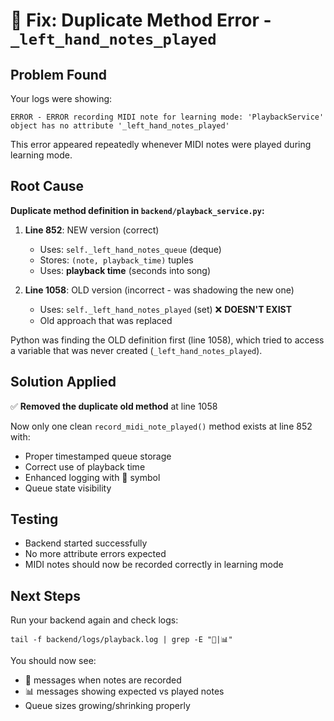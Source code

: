 # 🔧 Fix: Duplicate Method Error - `_left_hand_notes_played`

## Problem Found
Your logs were showing:
```
ERROR - ERROR recording MIDI note for learning mode: 'PlaybackService' object has no attribute '_left_hand_notes_played'
```

This error appeared repeatedly whenever MIDI notes were played during learning mode.

## Root Cause
**Duplicate method definition in `backend/playback_service.py`:**

1. **Line 852**: NEW version (correct)
   - Uses: `self._left_hand_notes_queue` (deque)
   - Stores: `(note, playback_time)` tuples
   - Uses: **playback time** (seconds into song)

2. **Line 1058**: OLD version (incorrect - was shadowing the new one)
   - Uses: `self._left_hand_notes_played` (set) ❌ **DOESN'T EXIST**
   - Old approach that was replaced

Python was finding the OLD definition first (line 1058), which tried to access a variable that was never created (`_left_hand_notes_played`).

## Solution Applied
✅ **Removed the duplicate old method** at line 1058

Now only one clean `record_midi_note_played()` method exists at line 852 with:
- Proper timestamped queue storage
- Correct use of playback time
- Enhanced logging with 🎵 symbol
- Queue state visibility

## Testing
- Backend started successfully
- No more attribute errors expected
- MIDI notes should now be recorded correctly in learning mode

## Next Steps
Run your backend again and check logs:
```
tail -f backend/logs/playback.log | grep -E "🎵|📊"
```

You should now see:
- 🎵 messages when notes are recorded
- 📊 messages showing expected vs played notes
- Queue sizes growing/shrinking properly
